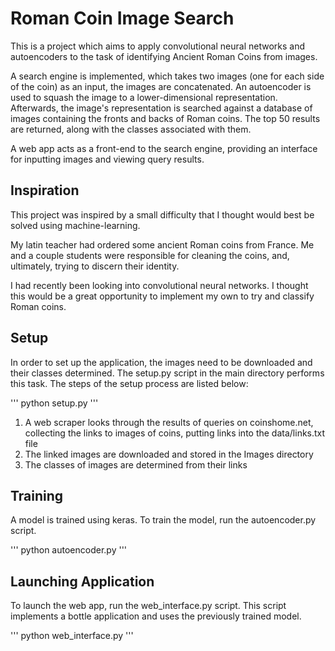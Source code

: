 # Roman Coin Image Search

This is a project which aims to apply convolutional neural networks and autoencoders to the task of identifying Ancient Roman Coins from images.

A search engine is implemented, which takes two images (one for each side of the coin) as an input, the images are concatenated. An autoencoder is used to squash the image to a lower-dimensional representation. Afterwards, the image's representation is searched against a database of images containing the fronts and backs of Roman coins. The top 50 results are returned, along with the classes associated with them.

A web app acts as a front-end to the search engine, providing an interface for inputting images and viewing query results.

## Inspiration

This project was inspired by a small difficulty that I thought would best be solved using machine-learning.

My latin teacher had ordered some ancient Roman coins from France. Me and a couple students were responsible for cleaning the coins, and, ultimately, trying to discern their identity.

I had recently been looking into convolutional neural networks. I thought this would be a great opportunity to implement my own to try and classify Roman coins.

## Setup

In order to set up the application, the images need to be downloaded and their classes determined. The setup.py script in the main directory performs this task. The steps of the setup process are listed below:

'''
python setup.py
'''

1. A web scraper looks through the results of queries on coinshome.net, collecting the links to images of coins, putting links into the data/links.txt file
2. The linked images are downloaded and stored in the Images directory
3. The classes of images are determined from their links

## Training

A model is trained using keras. To train the model, run the autoencoder.py script.

'''
python autoencoder.py
'''

## Launching Application

To launch the web app, run the web_interface.py script. This script implements a bottle application and uses the previously trained model.

'''
python web_interface.py
'''